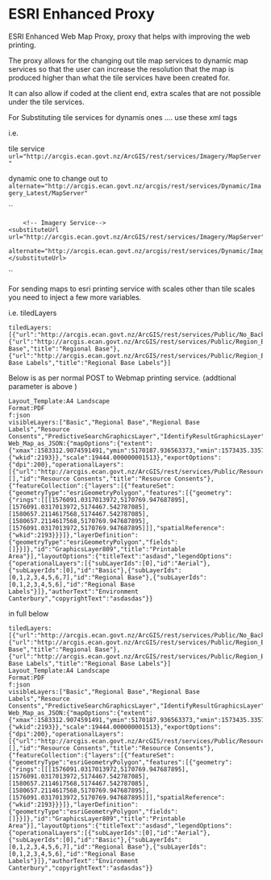ESRI Enhanced Proxy
===================

ESRI Enhanced Web Map Proxy, proxy that helps with improving the web printing.

The proxy allows for the changing out tile map services to dynamic map services so that the user can increase the resolution that the map is produced higher than what the tile services have been created for.

It can also allow if coded at the client end, extra scales that are not possible under the tile services.


For Substituting tile services for dynamis ones .... use these xml tags

i.e. 

tile service
``
url="http://arcgis.ecan.govt.nz/ArcGIS/rest/services/Imagery/MapServer"
``

dynamic one to change out to
``
alternate="http://arcgis.ecan.govt.nz/arcgis/rest/services/Dynamic/Imagery_Latest/MapServer"
``

``
	<substituteUrls>
		<!-- serverUrl options:
			url = location of the ArcGIS Server map service that is to be substituted/swapped out.
			alternate = location of the ArcGIS Server map service that is to be used instead of the given url.
	    -->

		<!-- Imagery Service-->
    <substituteUrl url="http://arcgis.ecan.govt.nz/ArcGIS/rest/services/Imagery/MapServer"
            alternate="http://arcgis.ecan.govt.nz/arcgis/rest/services/Dynamic/Imagery_Latest/MapServer"></substituteUrl>
  </substituteUrls>
``


For sending maps to esri printing service with scales other than tile scales you need to inject a few more variables.

i.e. tiledLayers


```
tiledLayers:[{"url":"http://arcgis.ecan.govt.nz/ArcGIS/rest/services/Public/No_Background/MapServer","id":"Basic","title":"Basic"},{"url":"http://arcgis.ecan.govt.nz/ArcGIS/rest/services/Public/Region_Base/MapServer","id":"Regional Base","title":"Regional Base"},{"url":"http://arcgis.ecan.govt.nz/ArcGIS/rest/services/Public/Region_Base_Labels/MapServer","id":"Regional Base Labels","title":"Regional Base Labels"}]
```

Below is as per normal POST to Webmap printing service. (addtional parameter is above )

```
Layout_Template:A4 Landscape
Format:PDF
f:json
visibleLayers:["Basic","Regional Base","Regional Base Labels","Resource Consents","PredictiveSearchGraphicsLayer","IdentifyResultGraphicsLayer","RedLiningGraphicsLayer","MeasurementsGraphicsLayer","GraphicsLayer809"]
Web_Map_as_JSON:{"mapOptions":{"extent":{"xmax":1583312.9074591491,"ymin":5170187.936563373,"xmin":1573435.3357040049,"ymax":5175049.553911608,"spatialReference":{"wkid":2193}},"scale":19444.000000001513},"exportOptions":{"dpi":200},"operationalLayers":[{"url":"http://arcgis.ecan.govt.nz/ArcGIS/rest/services/Public/Resource_Consents/MapServer","visibleLayers":[],"id":"Resource Consents","title":"Resource Consents"},{"featureCollection":{"layers":[{"featureSet":{"geometryType":"esriGeometryPolygon","features":[{"geometry":{"rings":[[[1576091.0317013972,5170769.947687895],[1576091.0317013972,5174467.542787085],[1580657.2114617568,5174467.542787085],[1580657.2114617568,5170769.947687895],[1576091.0317013972,5170769.947687895]]],"spatialReference":{"wkid":2193}}}]},"layerDefinition":{"geometryType":"esriGeometryPolygon","fields":[]}}]},"id":"GraphicsLayer809","title":"Printable Area"}],"layoutOptions":{"titleText":"asdasd","legendOptions":{"operationalLayers":[{"subLayerIds":[0],"id":"Aerial"},{"subLayerIds":[0],"id":"Basic"},{"subLayerIds":[0,1,2,3,4,5,6,7],"id":"Regional Base"},{"subLayerIds":[0,1,2,3,4,5,6],"id":"Regional Base Labels"}]},"authorText":"Environment Canterbury","copyrightText":"asdasdas"}}
```


in full below

```
tiledLayers:[{"url":"http://arcgis.ecan.govt.nz/ArcGIS/rest/services/Public/No_Background/MapServer","id":"Basic","title":"Basic"},{"url":"http://arcgis.ecan.govt.nz/ArcGIS/rest/services/Public/Region_Base/MapServer","id":"Regional Base","title":"Regional Base"},{"url":"http://arcgis.ecan.govt.nz/ArcGIS/rest/services/Public/Region_Base_Labels/MapServer","id":"Regional Base Labels","title":"Regional Base Labels"}]
Layout_Template:A4 Landscape
Format:PDF
f:json
visibleLayers:["Basic","Regional Base","Regional Base Labels","Resource Consents","PredictiveSearchGraphicsLayer","IdentifyResultGraphicsLayer","RedLiningGraphicsLayer","MeasurementsGraphicsLayer","GraphicsLayer809"]
Web_Map_as_JSON:{"mapOptions":{"extent":{"xmax":1583312.9074591491,"ymin":5170187.936563373,"xmin":1573435.3357040049,"ymax":5175049.553911608,"spatialReference":{"wkid":2193}},"scale":19444.000000001513},"exportOptions":{"dpi":200},"operationalLayers":[{"url":"http://arcgis.ecan.govt.nz/ArcGIS/rest/services/Public/Resource_Consents/MapServer","visibleLayers":[],"id":"Resource Consents","title":"Resource Consents"},{"featureCollection":{"layers":[{"featureSet":{"geometryType":"esriGeometryPolygon","features":[{"geometry":{"rings":[[[1576091.0317013972,5170769.947687895],[1576091.0317013972,5174467.542787085],[1580657.2114617568,5174467.542787085],[1580657.2114617568,5170769.947687895],[1576091.0317013972,5170769.947687895]]],"spatialReference":{"wkid":2193}}}]},"layerDefinition":{"geometryType":"esriGeometryPolygon","fields":[]}}]},"id":"GraphicsLayer809","title":"Printable Area"}],"layoutOptions":{"titleText":"asdasd","legendOptions":{"operationalLayers":[{"subLayerIds":[0],"id":"Aerial"},{"subLayerIds":[0],"id":"Basic"},{"subLayerIds":[0,1,2,3,4,5,6,7],"id":"Regional Base"},{"subLayerIds":[0,1,2,3,4,5,6],"id":"Regional Base Labels"}]},"authorText":"Environment Canterbury","copyrightText":"asdasdas"}}
```

